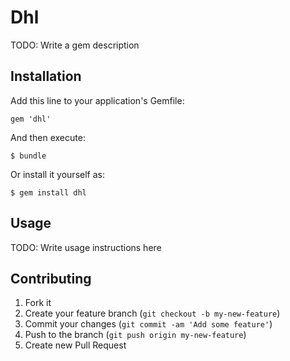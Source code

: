 # Dhl

TODO: Write a gem description

## Installation

Add this line to your application's Gemfile:

    gem 'dhl'

And then execute:

    $ bundle

Or install it yourself as:

    $ gem install dhl

## Usage

TODO: Write usage instructions here

## Contributing

1. Fork it
2. Create your feature branch (`git checkout -b my-new-feature`)
3. Commit your changes (`git commit -am 'Add some feature'`)
4. Push to the branch (`git push origin my-new-feature`)
5. Create new Pull Request
